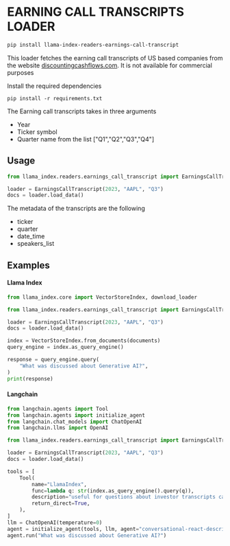 # EARNING CALL TRANSCRIPTS LOADER

```bash
pip install llama-index-readers-earnings-call-transcript
```

This loader fetches the earning call transcripts of US based companies from the website [discountingcashflows.com](https://discountingcashflows.com/). It is not available for commercial purposes

Install the required dependencies

```
pip install -r requirements.txt
```

The Earning call transcripts takes in three arguments

- Year
- Ticker symbol
- Quarter name from the list ["Q1","Q2","Q3","Q4"]

## Usage

```python
from llama_index.readers.earnings_call_transcript import EarningsCallTranscript

loader = EarningsCallTranscript(2023, "AAPL", "Q3")
docs = loader.load_data()
```

The metadata of the transcripts are the following

- ticker
- quarter
- date_time
- speakers_list

## Examples

#### Llama Index

```python
from llama_index.core import VectorStoreIndex, download_loader

from llama_index.readers.earnings_call_transcript import EarningsCallTranscript

loader = EarningsCallTranscript(2023, "AAPL", "Q3")
docs = loader.load_data()

index = VectorStoreIndex.from_documents(documents)
query_engine = index.as_query_engine()

response = query_engine.query(
    "What was discussed about Generative AI?",
)
print(response)
```

#### Langchain

```python
from langchain.agents import Tool
from langchain.agents import initialize_agent
from langchain.chat_models import ChatOpenAI
from langchain.llms import OpenAI

from llama_index.readers.earnings_call_transcript import EarningsCallTranscript

loader = EarningsCallTranscript(2023, "AAPL", "Q3")
docs = loader.load_data()

tools = [
    Tool(
        name="LlamaIndex",
        func=lambda q: str(index.as_query_engine().query(q)),
        description="useful for questions about investor transcripts calls for a company. The input to this tool should be a complete english sentence.",
        return_direct=True,
    ),
]
llm = ChatOpenAI(temperature=0)
agent = initialize_agent(tools, llm, agent="conversational-react-description")
agent.run("What was discussed about Generative AI?")
```
